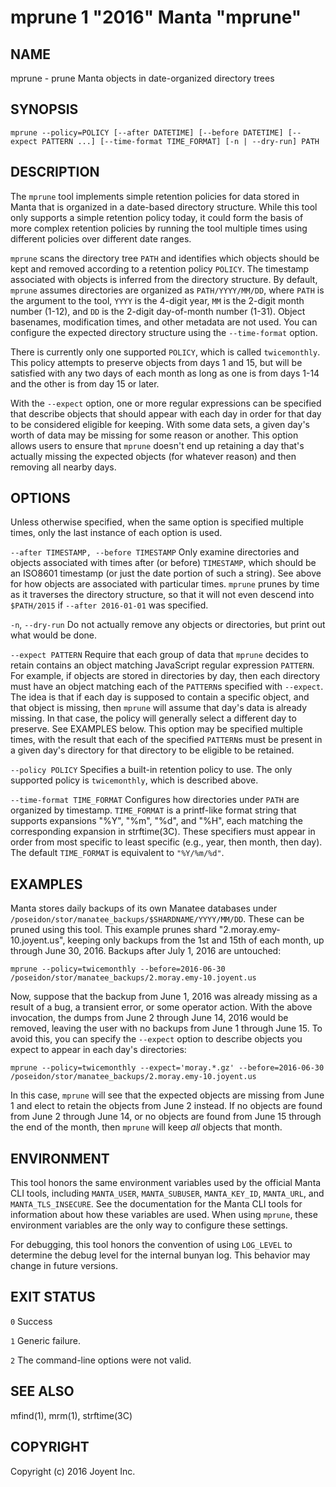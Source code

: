 # mprune 1 "2016" Manta "mprune"

## NAME

mprune - prune Manta objects in date-organized directory trees


## SYNOPSIS

`mprune --policy=POLICY [--after DATETIME] [--before DATETIME] [--expect PATTERN ...] [--time-format TIME_FORMAT] [-n | --dry-run] PATH`


## DESCRIPTION

The `mprune` tool implements simple retention policies for data stored in Manta
that is organized in a date-based directory structure.  While this tool only
supports a simple retention policy today, it could form the basis of more
complex retention policies by running the tool multiple times using different
policies over different date ranges.

`mprune` scans the directory tree `PATH` and identifies which objects should be
kept and removed according to a retention policy `POLICY`.  The timestamp
associated with objects is inferred from the directory structure.  By default,
`mprune` assumes directories are organized as `PATH/YYYY/MM/DD`, where `PATH` is
the argument to the tool, `YYYY` is the 4-digit year, `MM` is the 2-digit month
number (1-12), and `DD` is the 2-digit day-of-month number (1-31).  Object
basenames, modification times, and other metadata are not used.  You can
configure the expected directory structure using the `--time-format` option.

There is currently only one supported `POLICY`, which is called `twicemonthly`.
This policy attempts to preserve objects from days 1 and 15, but will be
satisfied with any two days of each month as long as one is from days 1-14 and
the other is from day 15 or later.

With the `--expect` option, one or more regular expressions can be specified
that describe objects that should appear with each day in order for that day to
be considered eligible for keeping.  With some data sets, a given day's worth of
data may be missing for some reason or another.  This option allows users to
ensure that `mprune` doesn't end up retaining a day that's actually missing the
expected objects (for whatever reason) and then removing all nearby days.


## OPTIONS

Unless otherwise specified, when the same option is specified multiple times,
only the last instance of each option is used.

`--after TIMESTAMP, --before TIMESTAMP`
  Only examine directories and objects associated with times after (or before)
  `TIMESTAMP`, which should be an ISO8601 timestamp (or just the date portion of
  such a string).  See above for how objects are associated with particular
  times.  `mprune` prunes by time as it traverses the directory structure, so
  that it will not even descend into `$PATH/2015` if `--after 2016-01-01` was
  specified.

`-n`, `--dry-run`
  Do not actually remove any objects or directories, but print out what would be
  done.

`--expect PATTERN`
  Require that each group of data that `mprune` decides to retain contains an
  object matching JavaScript regular expression `PATTERN`.  For example, if
  objects are stored in directories by day, then each directory must have an
  object matching each of the `PATTERN`s specified with `--expect`.  The idea is
  that if each day is supposed to contain a specific object, and that object is
  missing, then `mprune` will assume that day's data is already missing.  In
  that case, the policy will generally select a different day to preserve.  See
  EXAMPLES below.  This option may be specified multiple times, with the result
  that each of the specified `PATTERN`s must be present in a given day's
  directory for that directory to be eligible to be retained.

`--policy POLICY`
  Specifies a built-in retention policy to use.  The only supported policy is
  `twicemonthly`, which is described above.

`--time-format TIME_FORMAT`
  Configures how directories under `PATH` are organized by timestamp.
  `TIME_FORMAT` is a printf-like format string that supports expansions "%Y",
  "%m", "%d", and "%H", each matching the corresponding expansion in
  strftime(3C).  These specifiers must appear in order from most specific to
  least specific (e.g., year, then month, then day). The default `TIME_FORMAT`
  is equivalent to `"%Y/%m/%d"`.

## EXAMPLES

Manta stores daily backups of its own Manatee databases under
`/poseidon/stor/manatee_backups/$SHARDNAME/YYYY/MM/DD`.  These can be pruned
using this tool.  This example prunes shard "2.moray.emy-10.joyent.us", keeping
only backups from the 1st and 15th of each month, up through June 30, 2016.
Backups after July 1, 2016 are untouched:

    mprune --policy=twicemonthly --before=2016-06-30 /poseidon/stor/manatee_backups/2.moray.emy-10.joyent.us

Now, suppose that the backup from June 1, 2016 was already missing as a result
of a bug, a transient error, or some operator action.  With the above
invocation, the dumps from June 2 through June 14, 2016 would be removed,
leaving the user with no backups from June 1 through June 15.  To avoid this,
you can specify the `--expect` option to describe objects you expect to appear
in each day's directories:

    mprune --policy=twicemonthly --expect='moray.*.gz' --before=2016-06-30 /poseidon/stor/manatee_backups/2.moray.emy-10.joyent.us

In this case, `mprune` will see that the expected objects are missing from June
1 and elect to retain the objects from June 2 instead.  If no objects are found
from June 2 through June 14, or no objects are found from June 15 through the
end of the month, then `mprune` will keep _all_ objects that month.


## ENVIRONMENT

This tool honors the same environment variables used by the official Manta CLI
tools, including `MANTA_USER`, `MANTA_SUBUSER`, `MANTA_KEY_ID`, `MANTA_URL`, and
`MANTA_TLS_INSECURE`.  See the documentation for the Manta CLI tools for
information about how these variables are used.  When using `mprune`, these
environment variables are the only way to configure these settings.

For debugging, this tool honors the convention of using `LOG_LEVEL` to determine
the debug level for the internal bunyan log.  This behavior may change in future
versions.


## EXIT STATUS

`0`
  Success

`1`
  Generic failure.

`2`
  The command-line options were not valid.


## SEE ALSO

mfind(1), mrm(1), strftime(3C)


## COPYRIGHT

Copyright (c) 2016 Joyent Inc.
